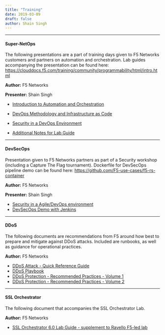```yaml
---
title: "Training"
date: 2019-03-09
draft: false
author: Shain Singh
---
```


<hr />

#### Super-NetOps

The following presentations are a part of training days given to F5 Networks customers and partners
on automation and orchestration. Lab guides accompanying the presentation can be found here: <https://clouddocs.f5.com/training/community/programmability/html/intro.html>

**Author:** F5 Networks

**Presenter:** Shain Singh

- [Introduction to Automation and Orchestration](/files/ANZ%20SuperNetOps%20-%20Class%201%20[Aug%202018].pdf)

- [DevOps Methodology and Infrastructure as Code](/files/ANZ%20SuperNetOps%20-%20Class%202%20[Mar%202019].pdf)

- [Security in a DevOps Environment](/files/ANZ%20SuperNetOps%20-%20Class%203%20[Mar%202019].pdf)

- [Additional Notes for Lab Guide](/files/Additional%20Notes%20for%20SuperNetops%20Lab.pdf)

<hr  />

#### DevSecOps

Presentation given to F5 Networks partners as part of a Security workshop (including a Capture The Flag tournament).
Dockerfile for DevSecOps pipeline demo can be found here: <https://github.com/F5-use-cases/f5-rs-container>

**Author:** F5 Networks

**Presenter:** Shain Singh

- [Security in a Agile/DevOps environment](/files/DevSecOps.pdf)
- [DevSecOps Demo with Jenkins](/files/DevSecOps%20demo.pdf)

<hr />

#### DDoS

The following documents are recommendations from F5 around how best to prepare and mitigate against DDoS attacks.
Included are runbooks, as well as guidance for operational practices.

**Author:** F5 Networks

- [DDoS Attack - Quick Reference Guide](/files/F5_DDoS-Attack-Quick-Reference-Sheets_form_Final.pdf)
- [DDoS Playbook](/files/DDoS-Playbook_Final.pdf)
- [DDoS Protection - Recommended Practices - Volume 1](/files/f5-ddos-protection-recommended-practices-volume-1.pdf)
- [DDoS Protection - Recommended Practices - Volume 2](/files/RA-DDoS-Recommended-Practices-vol-2.pdf)

<hr  />

#### SSL Orchestrator

The following document that accompanies the SSL Orchestrator Lab.

**Author:** F5 Networks

- [SSL Orchestrator 6.0 Lab Guide - supplement to Ravello F5-led lab](/files/SSL%20Orchestrator%206.0%20Lab%20Guide%20-%20Ravello%20v3.pdf)

